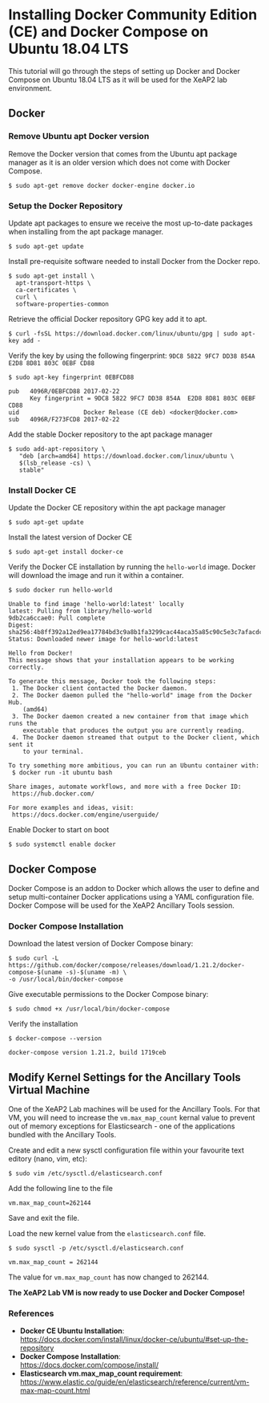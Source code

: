# Installing Docker Community Edition (CE) and Docker Compose on Ubuntu 18.04 LTS
This tutorial will go through the steps of setting up Docker and Docker Compose on Ubuntu 18.04 LTS as it will be used for the XeAP2 lab environment.


## Docker
### Remove Ubuntu apt Docker version 

Remove the Docker version that comes from the Ubuntu apt package manager as it is an older version which does not come with Docker Compose. 

    $ sudo apt-get remove docker docker-engine docker.io

### Setup the Docker Repository

Update apt packages to ensure we receive the most up-to-date packages when installing from the apt package manager.

    $ sudo apt-get update
   
Install pre-requisite software needed to install Docker from the Docker repo.

    $ sudo apt-get install \
      apt-transport-https \
      ca-certificates \
      curl \
      software-properties-common
      
Retrieve the official Docker repository GPG key add it to apt.

    $ curl -fsSL https://download.docker.com/linux/ubuntu/gpg | sudo apt-key add -
    
Verify the key by using the following fingerprint: ```9DC8 5822 9FC7 DD38 854A E2D8 8D81 803C 0EBF CD88```


  ```
  $ sudo apt-key fingerprint 0EBFCD88
  ```
  
  ```
  pub   4096R/0EBFCD88 2017-02-22
        Key fingerprint = 9DC8 5822 9FC7 DD38 854A  E2D8 8D81 803C 0EBF CD88
  uid                  Docker Release (CE deb) <docker@docker.com>
  sub   4096R/F273FCD8 2017-02-22
  ```
  
Add the stable Docker repository to the apt package manager

    $ sudo add-apt-repository \
       "deb [arch=amd64] https://download.docker.com/linux/ubuntu \
       $(lsb_release -cs) \
       stable"

### Install Docker CE

Update the Docker CE repository within the apt package manager

    $ sudo apt-get update
    
Install the latest version of Docker CE

    $ sudo apt-get install docker-ce
    
Verify the Docker CE installation by running the ```hello-world``` image. Docker will download the image and run it within a container.

  ```
  $ sudo docker run hello-world
  ```

  ```
  Unable to find image 'hello-world:latest' locally
  latest: Pulling from library/hello-world
  9db2ca6ccae0: Pull complete
  Digest: sha256:4b8ff392a12ed9ea17784bd3c9a8b1fa3299cac44aca35a85c90c5e3c7afacdc
  Status: Downloaded newer image for hello-world:latest

  Hello from Docker!
  This message shows that your installation appears to be working correctly.

  To generate this message, Docker took the following steps:
   1. The Docker client contacted the Docker daemon.
   2. The Docker daemon pulled the "hello-world" image from the Docker Hub.
      (amd64)
   3. The Docker daemon created a new container from that image which runs the
      executable that produces the output you are currently reading.
   4. The Docker daemon streamed that output to the Docker client, which sent it
      to your terminal.

  To try something more ambitious, you can run an Ubuntu container with:
   $ docker run -it ubuntu bash

  Share images, automate workflows, and more with a free Docker ID:
   https://hub.docker.com/

  For more examples and ideas, visit:
   https://docs.docker.com/engine/userguide/
  ```
  
Enable Docker to start on boot

    $ sudo systemctl enable docker
    

## Docker Compose

Docker Compose is an addon to Docker which allows the user to define and setup multi-container Docker applications using a YAML configuration file. Docker Compose will be used for the XeAP2 Ancillary Tools session.

### Docker Compose Installation

Download the latest version of Docker Compose binary:

    $ sudo curl -L https://github.com/docker/compose/releases/download/1.21.2/docker-compose-$(uname -s)-$(uname -m) \
    -o /usr/local/bin/docker-compose

Give executable permissions to the Docker Compose binary:

    $ sudo chmod +x /usr/local/bin/docker-compose
    
Verify the installation

```
$ docker-compose --version
```

```
docker-compose version 1.21.2, build 1719ceb
```

## Modify Kernel Settings for the Ancillary Tools Virtual Machine

One of the XeAP2 Lab machines will be used for the Ancillary Tools. For that VM, you will need to increase the ```vm.max_map_count``` kernal value to prevent out of memory exceptions for Elasticsearch - one of the applications bundled with the Ancillary Tools.

Create and edit a new sysctl configuration file within your favourite text editory (nano, vim, etc):

    $ sudo vim /etc/sysctl.d/elasticsearch.conf

Add the following line to the file

    vm.max_map_count=262144
    
Save and exit the file.

Load the new kernel value from the  ```elasticsearch.conf``` file.

```
$ sudo sysctl -p /etc/sysctl.d/elasticsearch.conf
```

```
vm.max_map_count = 262144
```
The value for ```vm.max_map_count``` has now changed to 262144.


**The XeAP2 Lab VM is now ready to use Docker and Docker Compose!**

### References    
- **Docker CE Ubuntu Installation**: https://docs.docker.com/install/linux/docker-ce/ubuntu/#set-up-the-repository
- **Docker Compose Installation**: https://docs.docker.com/compose/install/
- **Elasticsearch vm.max_map_count requirement**: https://www.elastic.co/guide/en/elasticsearch/reference/current/vm-max-map-count.html

